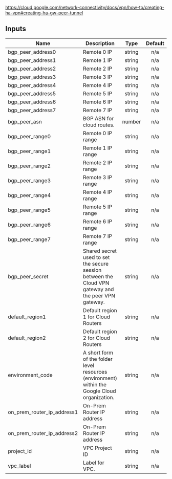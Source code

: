 https://cloud.google.com/network-connectivity/docs/vpn/how-to/creating-ha-vpn#creating-ha-gw-peer-tunnel


<!-- BEGINNING OF PRE-COMMIT-TERRAFORM DOCS HOOK -->
## Inputs

| Name | Description | Type | Default | Required |
|------|-------------|:----:|:-----:|:-----:|
| bgp\_peer\_address0 | Remote 0 IP | string | n/a | yes |
| bgp\_peer\_address1 | Remote 1 IP | string | n/a | yes |
| bgp\_peer\_address2 | Remote 2 IP | string | n/a | yes |
| bgp\_peer\_address3 | Remote 3 IP | string | n/a | yes |
| bgp\_peer\_address4 | Remote 4 IP | string | n/a | yes |
| bgp\_peer\_address5 | Remote 5 IP | string | n/a | yes |
| bgp\_peer\_address6 | Remote 6 IP | string | n/a | yes |
| bgp\_peer\_address7 | Remote 7 IP | string | n/a | yes |
| bgp\_peer\_asn | BGP ASN for cloud routes. | number | n/a | yes |
| bgp\_peer\_range0 | Remote 0 IP range | string | n/a | yes |
| bgp\_peer\_range1 | Remote 1 IP range | string | n/a | yes |
| bgp\_peer\_range2 | Remote 2 IP range | string | n/a | yes |
| bgp\_peer\_range3 | Remote 3 IP range | string | n/a | yes |
| bgp\_peer\_range4 | Remote 4 IP range | string | n/a | yes |
| bgp\_peer\_range5 | Remote 5 IP range | string | n/a | yes |
| bgp\_peer\_range6 | Remote 6 IP range | string | n/a | yes |
| bgp\_peer\_range7 | Remote 7 IP range | string | n/a | yes |
| bgp\_peer\_secret | Shared secret used to set the secure session between the Cloud VPN gateway and the peer VPN gateway. | string | n/a | yes |
| default\_region1 | Default region 1 for Cloud Routers | string | n/a | yes |
| default\_region2 | Default region 2 for Cloud Routers | string | n/a | yes |
| environment\_code | A short form of the folder level resources (environment) within the Google Cloud organization. | string | n/a | yes |
| on\_prem\_router\_ip\_address1 | On-Prem Router IP address | string | n/a | yes |
| on\_prem\_router\_ip\_address2 | On-Prem Router IP address | string | n/a | yes |
| project\_id | VPC Project ID | string | n/a | yes |
| vpc\_label | Label for VPC. | string | n/a | yes |

<!-- END OF PRE-COMMIT-TERRAFORM DOCS HOOK -->
